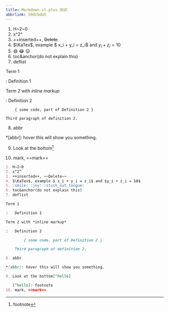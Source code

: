 ```yaml
---
title: Markdown-it-plus 测试
abbrlink: 59dcbda5
---
```


1. H~2~0
2. x^2^
3. ++inserted++, ~~Delete~~
4. $\KaTex$, example $ x_i + y_i = z_i$ and $y_i + z_i = 10$
5. :smile: :joy: :stuck_out_tongue:
6. toc&anchor(do not explain this)
7. deflist

Term 1

:   Definition 1

Term 2 with *inline markup*

:   Definition 2

        { some code, part of Definition 2 }

    Third paragraph of definition 2.

8. abbr

*[abbr]: hover this will show you something.

9. Look at the bottom[^hello]

   [^hello]: footnote
10. mark, ==mark==

```md
1. H~2~0
2. x^2^
3. ++inserted++, ~~Delete~~
4. $\KaTex$, example $ x_i + y_i = z_i$ and $y_i + z_i = 10$
5. :smile: :joy: :stuck_out_tongue:
6. toc&anchor(do not explain this)
7. deflist

Term 1

:   Definition 1

Term 2 with *inline markup*

:   Definition 2

        { some code, part of Definition 2 }

    Third paragraph of definition 2.

8. abbr

*[abbr]: hover this will show you something.

9. Look at the bottom[^hello]

   [^hello]: footnote
10. mark, ==mark==
```